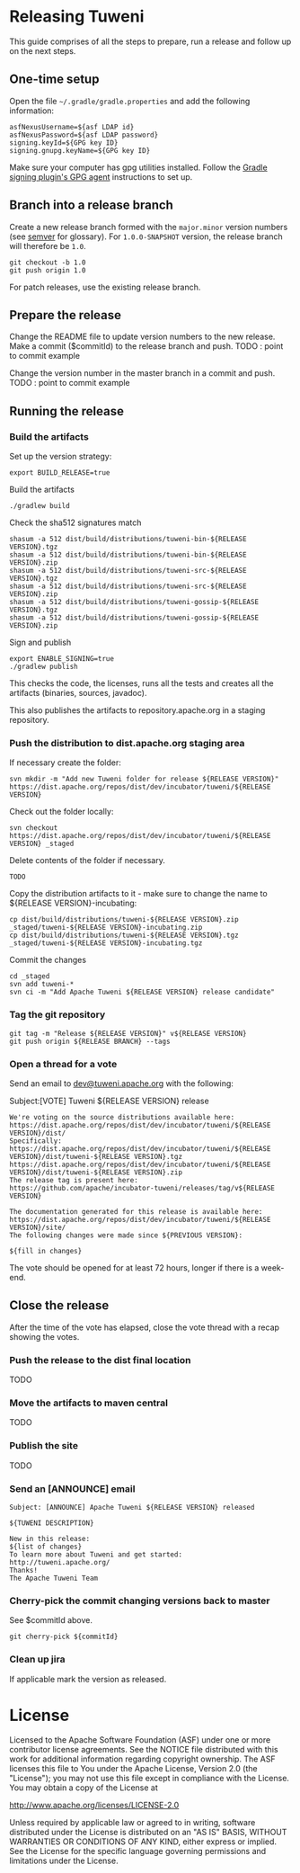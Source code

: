 # Releasing Tuweni

This guide comprises of all the steps to prepare, run a release and follow up on the next steps.

## One-time setup

Open the file `~/.gradle/gradle.properties` and add the following information:

```
asfNexusUsername=${asf LDAP id}
asfNexusPassword=${asf LDAP password}
signing.keyId=${GPG key ID}
signing.gnupg.keyName=${GPG key ID}
```

Make sure your computer has gpg utilities installed. Follow the [Gradle signing plugin's GPG agent](https://docs.gradle.org/current/userguide/signing_plugin.html#sec:using_gpg_agent) instructions to set up.

## Branch into a release branch

Create a new release branch formed with the `major.minor` version numbers (see [semver](https://semver.org/) for glossary). For `1.0.0-SNAPSHOT` version, the release branch will therefore be `1.0`.

```
git checkout -b 1.0
git push origin 1.0
```

For patch releases, use the existing release branch.

## Prepare the release

Change the README file to update version numbers to the new release. Make a commit ($commitId) to the release branch and push.
TODO : point to commit example

Change the version number in the master branch in a commit and push.
TODO : point to commit example

## Running the release

### Build the artifacts

Set up the version strategy:
```
export BUILD_RELEASE=true
```

Build the artifacts
```
./gradlew build
```

Check the sha512 signatures match
```
shasum -a 512 dist/build/distributions/tuweni-bin-${RELEASE VERSION}.tgz
shasum -a 512 dist/build/distributions/tuweni-bin-${RELEASE VERSION}.zip
shasum -a 512 dist/build/distributions/tuweni-src-${RELEASE VERSION}.tgz
shasum -a 512 dist/build/distributions/tuweni-src-${RELEASE VERSION}.zip
shasum -a 512 dist/build/distributions/tuweni-gossip-${RELEASE VERSION}.tgz
shasum -a 512 dist/build/distributions/tuweni-gossip-${RELEASE VERSION}.zip
```

Sign and publish
```
export ENABLE_SIGNING=true
./gradlew publish
```

This checks the code, the licenses, runs all the tests and creates all the artifacts (binaries, sources, javadoc).

This also publishes the artifacts to repository.apache.org in a staging repository.

### Push the distribution to dist.apache.org staging area

If necessary create the folder:
```
svn mkdir -m "Add new Tuweni folder for release ${RELEASE VERSION}" https://dist.apache.org/repos/dist/dev/incubator/tuweni/${RELEASE VERSION}
```

Check out the folder locally:
```
svn checkout https://dist.apache.org/repos/dist/dev/incubator/tuweni/${RELEASE VERSION} _staged
```

Delete contents of the folder if necessary.
```
TODO
```

Copy the distribution artifacts to it - make sure to change the name to ${RELEASE VERSION}-incubating:

```
cp dist/build/distributions/tuweni-${RELEASE VERSION}.zip _staged/tuweni-${RELEASE VERSION}-incubating.zip
cp dist/build/distributions/tuweni-${RELEASE VERSION}.tgz _staged/tuweni-${RELEASE VERSION}-incubating.tgz
```

Commit the changes
```
cd _staged
svn add tuweni-*
svn ci -m "Add Apache Tuweni ${RELEASE VERSION} release candidate"
```

### Tag the git repository

```
git tag -m "Release ${RELEASE VERSION}" v${RELEASE VERSION}
git push origin ${RELEASE BRANCH} --tags
```

### Open a thread for a vote

Send an email to dev@tuweni.apache.org with the following:

Subject:[VOTE] Tuweni ${RELEASE VERSION} release
```
We're voting on the source distributions available here:
https://dist.apache.org/repos/dist/dev/incubator/tuweni/${RELEASE VERSION}/dist/
Specifically:
https://dist.apache.org/repos/dist/dev/incubator/tuweni/${RELEASE VERSION}/dist/tuweni-${RELEASE VERSION}.tgz
https://dist.apache.org/repos/dist/dev/incubator/tuweni/${RELEASE VERSION}/dist/tuweni-${RELEASE VERSION}.zip
The release tag is present here:
https://github.com/apache/incubator-tuweni/releases/tag/v${RELEASE VERSION}

The documentation generated for this release is available here:
https://dist.apache.org/repos/dist/dev/incubator/tuweni/${RELEASE VERSION}/site/
The following changes were made since ${PREVIOUS VERSION}:

${fill in changes}

```

The vote should be opened for at least 72 hours, longer if there is a week-end.

## Close the release

After the time of the vote has elapsed, close the vote thread with a recap showing the votes.

### Push the release to the dist final location

TODO

### Move the artifacts to maven central

TODO

### Publish the site

TODO

### Send an [ANNOUNCE] email

```
Subject: [ANNOUNCE] Apache Tuweni ${RELEASE VERSION} released

${TUWENI DESCRIPTION}

New in this release:
${list of changes}
To learn more about Tuweni and get started:
http://tuweni.apache.org/
Thanks!
The Apache Tuweni Team
```

### Cherry-pick the commit changing versions back to master

See $commitId above.

```
git cherry-pick ${commitId}
```

### Clean up jira

If applicable mark the version as released.

# License

Licensed to the Apache Software Foundation (ASF) under one or more contributor license agreements. See the NOTICE
file distributed with this work for additional information regarding copyright ownership. The ASF licenses this file
to You under the Apache License, Version 2.0 (the "License"); you may not use this file except in compliance with the
License. You may obtain a copy of the License at

http://www.apache.org/licenses/LICENSE-2.0

Unless required by applicable law or agreed to in writing, software distributed under the License is distributed on
an "AS IS" BASIS, WITHOUT WARRANTIES OR CONDITIONS OF ANY KIND, either express or implied. See the License for the
specific language governing permissions and limitations under the License.